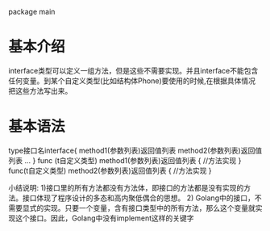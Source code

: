 package main
# 基本介绍
interface类型可以定义一组方法，但是这些不需要实现。并且interface不能包含任何变量。到某个自定义类型(比如结构体Phone)要使用的时候,在根据具体情况把这些方法写出来。

# 基本语法
type接口名interface{
method1(参数列表)返回值列表
method2(参数列表)返回值列表
...
}
func (t自定义类型) method1(参数列表)返回值列表 {
    //方法实现
}
func(t自定义类型) method2(参数列表)返回值列表  {
	//方法实现
}

小结说明:
1)接口里的所有方法都没有方法体，即接口的方法都是没有实现的方法。接口体现了程序设计的多态和高内聚低偶合的思想。
2) Golang中的接口，不需要显式的实现。只要一个变量，含有接口类型中的所有方法，那么这个变量就实现这个接口。因此，Golang中没有implement这样的关键字

